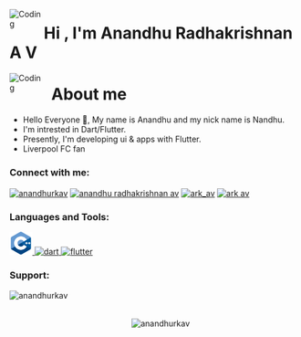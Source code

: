 <img  align="left"  alt="Coding" width="60" src="https://media.tenor.com/Wx9IEmZZXSoAAAAj/hi.gif"><h1 align="left">Hi , I'm Anandhu Radhakrishnan A V </h1><img  align="left"  alt="Coding" width="60" src="https://media.tenor.com/ZkIw4P3EOJsAAAAi/mangekyo-sharingan-by-dark.gif"> 
<h1 align="left">&nbsp About me</h1> 


- Hello Everyone 👋, My name is Anandhu and my nick name is Nandhu.
- I'm intrested in Dart/Flutter.
- Presently, I'm developing ui & apps with Flutter.
- Liverpool FC fan 

<h3 align="left">Connect with me:</h3>
<p align="left">
<a href="https://twitter.com/anandhurkav" target="blank"><img align="center" src="https://raw.githubusercontent.com/rahuldkjain/github-profile-readme-generator/master/src/images/icons/Social/twitter.svg" alt="anandhurkav" height="30" width="40" /></a>
<a href="https://linkedin.com/in/anandhu radhakrishnan av" target="blank"><img align="center" src="https://raw.githubusercontent.com/rahuldkjain/github-profile-readme-generator/master/src/images/icons/Social/linked-in-alt.svg" alt="anandhu radhakrishnan av" height="30" width="40" /></a>
<a href="https://instagram.com/ark_av" target="blank"><img align="center" src="https://raw.githubusercontent.com/rahuldkjain/github-profile-readme-generator/master/src/images/icons/Social/instagram.svg" alt="ark_av" height="30" width="40" /></a>
<a href="https://www.youtube.com/c/ark av" target="blank"><img align="center" src="https://raw.githubusercontent.com/rahuldkjain/github-profile-readme-generator/master/src/images/icons/Social/youtube.svg" alt="ark av" height="30" width="40" /></a>
</p>

<h3 align="left">Languages and Tools:</h3>
<p align="left"> <a href="https://www.w3schools.com/cpp/" target="_blank" rel="noreferrer"> <img src="https://raw.githubusercontent.com/devicons/devicon/master/icons/cplusplus/cplusplus-original.svg" alt="cplusplus" width="40" height="40"/> </a> <a href="https://dart.dev" target="_blank" rel="noreferrer"> <img src="https://www.vectorlogo.zone/logos/dartlang/dartlang-icon.svg" alt="dart" width="40" height="40"/> </a> <a href="https://flutter.dev" target="_blank" rel="noreferrer"> <img src="https://www.vectorlogo.zone/logos/flutterio/flutterio-icon.svg" alt="flutter" width="40" height="40"/> </a> </p>

<h3 align="left">Support:</h3>
<p><a href="https://www.buymeacoffee.com/anandhurkav"> <img align="left" src="https://cdn.buymeacoffee.com/buttons/v2/default-yellow.png" height="50" width="210" alt="anandhurkav" /></a></p><br><br>

<p>&nbsp;<img align="center" src="https://github-readme-stats.vercel.app/api?username=anandhurkav&show_icons=true&locale=en" alt="anandhurkav" /></p>
